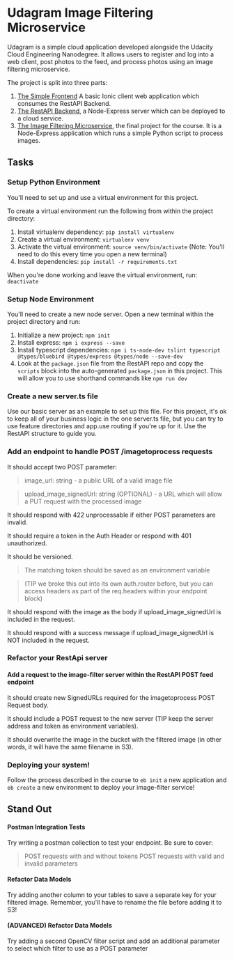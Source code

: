 # Udagram Image Filtering Microservice

Udagram is a simple cloud application developed alongside the Udacity Cloud Engineering Nanodegree. It allows users to register and log into a web client, post photos to the feed, and process photos using an image filtering microservice.

The project is split into three parts:
1. [The Simple Frontend](https://github.com/grutt/udacity-c2-frontend)
A basic Ionic client web application which consumes the RestAPI Backend. 
2. [The RestAPI Backend](https://github.com/grutt/udacity-c2-restapi), a Node-Express server which can be deployed to a cloud service.
3. [The Image Filtering Microservice](https://github.com/grutt/udacity-c2-image-filter), the final project for the course. It is a Node-Express application which runs a simple Python script to process images.

## Tasks
### Setup Python Environment
You'll need to set up and use a virtual environment for this project.

To create a virtual environment run the following from within the project directory:
1. Install virtualenv dependency: `pip install virtualenv`
2. Create a virtual environment:    `virtualenv venv`
3. Activate the virtual environment: `source venv/bin/activate` (Note: You'll need to do this every time you open a new terminal)
4. Install dependencies: `pip install -r requirements.txt`

When you're done working and leave the virtual environment, run: `deactivate`

### Setup Node Environment
You'll need to create a new node server. Open a new terminal within the project directory and run:
1. Initialize a new project: `npm init`
2. Install express: `npm i express --save`
3. Install typescript dependencies: `npm i ts-node-dev tslint typescript  @types/bluebird @types/express @types/node --save-dev`
4. Look at the `package.json` file from the RestAPI repo and copy the `scripts` block into the auto-generated `package.json` in this project. This will allow you to use shorthand commands like `npm run dev`

### Create a new server.ts file
Use our basic server as an example to set up this file. For this project, it's ok to keep all of your business logic in the one server.ts file, but you can try to use feature directories and app.use routing if you're up for it. Use the RestAPI structure to guide you.

### Add an endpoint to handle POST /imagetoprocess requests
It should accept two POST parameter:
>    image_url: string - a public URL of a valid image file

>    upload_image_signedUrl: string (OPTIONAL) - a URL which will allow a PUT request with the processed image
    
It should respond with 422 unprocessable if either POST parameters are invalid.

It should require a token in the Auth Header or respond with 401 unauthorized.

It should be versioned.

> The matching token should be saved as an environment variable
    
> (TIP we broke this out into its own auth.router before, but you can access headers as part of the req.headers within your endpoint block)

It should respond with the image as the body if upload_image_signedUrl is included in the request.

It should respond with a success message if upload_image_signedUrl is NOT included in the request.


### Refactor your RestApi server
#### Add a request to the image-filter server within the RestAPI POST feed endpoint

It should create new SignedURLs required for the imagetoprocess POST Request body.

It should include a POST request to the new server (TIP keep the server address and token as environment variables).

It should overwrite the image in the bucket with the filtered image (in other words, it will have the same filename in S3).


### Deploying your system!
Follow the process described in the course to `eb init` a new application and `eb create` a new environment to deploy your image-filter service!


## Stand Out
#### Postman Integration Tests
Try writing a postman collection to test your endpoint. Be sure to cover:
> POST requests with and without tokens
> POST requests with valid and invalid parameters

#### Refactor Data Models
Try adding another column to your tables to save a separate key for your filtered image. Remember, you'll have to rename the file before adding it to S3!

#### (ADVANCED) Refactor Data Models
Try adding a second OpenCV filter script and add an additional parameter to select which filter to use as a POST parameter

